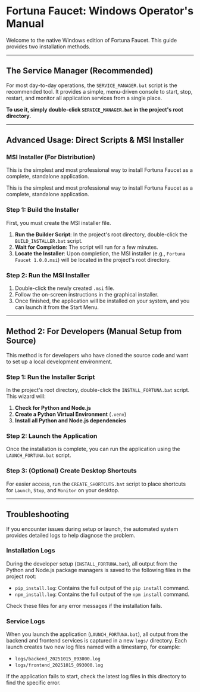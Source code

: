 # Fortuna Faucet: Windows Operator's Manual

Welcome to the native Windows edition of Fortuna Faucet. This guide provides two installation methods.

---

## The Service Manager (Recommended)

For most day-to-day operations, the `SERVICE_MANAGER.bat` script is the recommended tool. It provides a simple, menu-driven console to start, stop, restart, and monitor all application services from a single place.

**To use it, simply double-click `SERVICE_MANAGER.bat` in the project's root directory.**

---

## Advanced Usage: Direct Scripts & MSI Installer

### MSI Installer (For Distribution)

This is the simplest and most professional way to install Fortuna Faucet as a complete, standalone application.

This is the simplest and most professional way to install Fortuna Faucet as a complete, standalone application.

### Step 1: Build the Installer

First, you must create the MSI installer file.

1.  **Run the Builder Script**: In the project's root directory, double-click the `BUILD_INSTALLER.bat` script.
2.  **Wait for Completion**: The script will run for a few minutes.
3.  **Locate the Installer**: Upon completion, the MSI installer (e.g., `Fortuna Faucet 1.0.0.msi`) will be located in the project's root directory.

### Step 2: Run the MSI Installer

1.  Double-click the newly created `.msi` file.
2.  Follow the on-screen instructions in the graphical installer.
3.  Once finished, the application will be installed on your system, and you can launch it from the Start Menu.

---

## Method 2: For Developers (Manual Setup from Source)

This method is for developers who have cloned the source code and want to set up a local development environment.

### Step 1: Run the Installer Script

In the project's root directory, double-click the `INSTALL_FORTUNA.bat` script. This wizard will:

1.  **Check for Python and Node.js**
2.  **Create a Python Virtual Environment** (`.venv`)
3.  **Install all Python and Node.js dependencies**

### Step 2: Launch the Application

Once the installation is complete, you can run the application using the `LAUNCH_FORTUNA.bat` script.

### Step 3: (Optional) Create Desktop Shortcuts

For easier access, run the `CREATE_SHORTCUTS.bat` script to place shortcuts for `Launch`, `Stop`, and `Monitor` on your desktop.

---

## Troubleshooting

If you encounter issues during setup or launch, the automated system provides detailed logs to help diagnose the problem.

### Installation Logs

During the developer setup (`INSTALL_FORTUNA.bat`), all output from the Python and Node.js package managers is saved to the following files in the project root:

-   `pip_install.log`: Contains the full output of the `pip install` command.
-   `npm_install.log`: Contains the full output of the `npm install` command.

Check these files for any error messages if the installation fails.

### Service Logs

When you launch the application (`LAUNCH_FORTUNA.bat`), all output from the backend and frontend services is captured in a new `logs/` directory. Each launch creates two new log files named with a timestamp, for example:

-   `logs/backend_20251015_093000.log`
-   `logs/frontend_20251015_093000.log`

If the application fails to start, check the latest log files in this directory to find the specific error.
